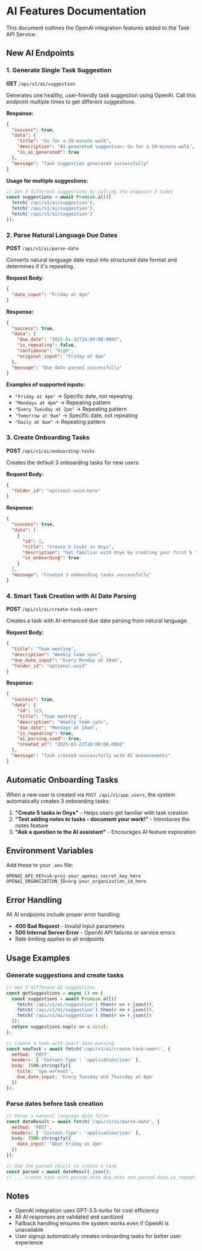# AI Features Documentation

This document outlines the OpenAI integration features added to the Task API Service.

## New AI Endpoints

### 1. Generate Single Task Suggestion
**GET** `/api/v1/ai/suggestion`

Generates one healthy, user-friendly task suggestion using OpenAI. Call this endpoint multiple times to get different suggestions.

**Response:**
```json
{
  "success": true,
  "data": {
    "title": "Go for a 20-minute walk",
    "description": "AI-generated suggestion: Go for a 20-minute walk",
    "is_ai_generated": true
  },
  "message": "Task suggestion generated successfully"
}
```

**Usage for multiple suggestions:**
```javascript
// Get 3 different suggestions by calling the endpoint 3 times
const suggestions = await Promise.all([
  fetch('/api/v1/ai/suggestion'),
  fetch('/api/v1/ai/suggestion'),
  fetch('/api/v1/ai/suggestion')
]);
```

### 2. Parse Natural Language Due Dates
**POST** `/api/v1/ai/parse-date`

Converts natural language date input into structured date format and determines if it's repeating.

**Request Body:**
```json
{
  "date_input": "Friday at 4pm"
}
```

**Response:**
```json
{
  "success": true,
  "data": {
    "due_date": "2025-01-31T16:00:00.000Z",
    "is_repeating": false,
    "confidence": "high",
    "original_input": "Friday at 4pm"
  },
  "message": "Due date parsed successfully"
}
```

**Examples of supported inputs:**
- `"Friday at 4pm"` → Specific date, not repeating
- `"Mondays at 4pm"` → Repeating pattern
- `"Every Tuesday at 2pm"` → Repeating pattern
- `"Tomorrow at 9am"` → Specific date, not repeating
- `"Daily at 6am"` → Repeating pattern

### 3. Create Onboarding Tasks
**POST** `/api/v1/ai/onboarding-tasks`

Creates the default 3 onboarding tasks for new users.

**Request Body:**
```json
{
  "folder_id": "optional-uuid-here"
}
```

**Response:**
```json
{
  "success": true,
  "data": [
    {
      "id": 1,
      "title": "Create 5 tasks in Onyx",
      "description": "Get familiar with Onyx by creating your first 5 tasks...",
      "is_onboarding": true
    }
  ],
  "message": "Created 3 onboarding tasks successfully"
}
```

### 4. Smart Task Creation with AI Date Parsing
**POST** `/api/v1/ai/create-task-smart`

Creates a task with AI-enhanced due date parsing from natural language.

**Request Body:**
```json
{
  "title": "Team meeting",
  "description": "Weekly team sync",
  "due_date_input": "Every Monday at 10am",
  "folder_id": "optional-uuid"
}
```

**Response:**
```json
{
  "success": true,
  "data": {
    "id": 123,
    "title": "Team meeting",
    "description": "Weekly team sync",
    "due_date": "Mondays at 10am",
    "is_repeating": true,
    "ai_parsing_used": true,
    "created_at": "2025-01-23T10:00:00.000Z"
  },
  "message": "Task created successfully with AI enhancements"
}
```

## Automatic Onboarding Tasks

When a new user is created via `POST /api/v1/app_users`, the system automatically creates 3 onboarding tasks:

1. **"Create 5 tasks in Onyx"** - Helps users get familiar with task creation
2. **"Test adding notes to tasks - document your work!"** - Introduces the notes feature
3. **"Ask a question to the AI assistant"** - Encourages AI feature exploration

## Environment Variables

Add these to your `.env` file:

```env
OPENAI_API_KEY=sk-proj-your_openai_secret_key_here
OPENAI_ORGANIZATION_ID=org-your_organization_id_here
```

## Error Handling

All AI endpoints include proper error handling:

- **400 Bad Request** - Invalid input parameters
- **500 Internal Server Error** - OpenAI API failures or service errors
- Rate limiting applies to all endpoints

## Usage Examples

### Generate suggestions and create tasks
```javascript
// Get 3 different AI suggestions
const getSuggestions = async () => {
  const suggestions = await Promise.all([
    fetch('/api/v1/ai/suggestion').then(r => r.json()),
    fetch('/api/v1/ai/suggestion').then(r => r.json()),
    fetch('/api/v1/ai/suggestion').then(r => r.json())
  ]);
  return suggestions.map(s => s.data);
};

// Create a task with smart date parsing
const newTask = await fetch('/api/v1/ai/create-task-smart', {
  method: 'POST',
  headers: { 'Content-Type': 'application/json' },
  body: JSON.stringify({
    title: 'Gym workout',
    due_date_input: 'Every Tuesday and Thursday at 6pm'
  })
});
```

### Parse dates before task creation
```javascript
// Parse a natural language date first
const dateResult = await fetch('/api/v1/ai/parse-date', {
  method: 'POST',
  headers: { 'Content-Type': 'application/json' },
  body: JSON.stringify({
    date_input: 'Next Friday at 2pm'
  })
});

// Use the parsed result to create a task
const parsed = await dateResult.json();
// ... create task with parsed.data.due_date and parsed.data.is_repeating
```

## Notes

- OpenAI integration uses GPT-3.5-turbo for cost efficiency
- All AI responses are validated and sanitized
- Fallback handling ensures the system works even if OpenAI is unavailable
- User signup automatically creates onboarding tasks for better user experience
